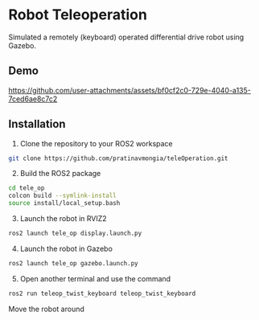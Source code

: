 
# Robot Teleoperation
Simulated a remotely (keyboard) operated differential drive robot using Gazebo. 

## Demo



https://github.com/user-attachments/assets/bf0cf2c0-729e-4040-a135-7ced6ae8c7c2



## Installation

1. Clone the repository to your ROS2 workspace
```bash
git clone https://github.com/pratinavmongia/teleOperation.git
```
2. Build the ROS2 package
```bash
cd tele_op
colcon build --symlink-install
source install/local_setup.bash
```
3. Launch the robot in RVIZ2 
```bash
ros2 launch tele_op display.launch.py
```
4. Launch the robot in Gazebo 
```bash
ros2 launch tele_op gazebo.launch.py
```
5. Open another terminal and use the command
```bash
ros2 run teleop_twist_keyboard teleop_twist_keyboard
``` 
Move the robot around

    
